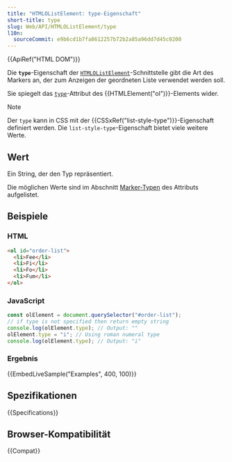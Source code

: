 ```yaml
---
title: "HTMLOListElement: type-Eigenschaft"
short-title: type
slug: Web/API/HTMLOListElement/type
l10n:
  sourceCommit: e9b6cd1b7fa8612257b72b2a85a96dd7d45c0200
---
```


{{ApiRef("HTML DOM")}}

Die **`type`**-Eigenschaft der [`HTMLOListElement`](/de/docs/Web/API/HTMLOListElement)-Schnittstelle gibt die Art des Markers an, der zum Anzeigen der geordneten Liste verwendet werden soll.

Sie spiegelt das [`type`](/de/docs/Web/HTML/Reference/Elements/ol#type)-Attribut des {{HTMLElement("ol")}}-Elements wider.

> [!NOTE]
> Der `type` kann in CSS mit der {{CSSxRef("list-style-type")}}-Eigenschaft definiert werden. Die `list-style-type`-Eigenschaft bietet viele weitere Werte.

## Wert

Ein String, der den Typ repräsentiert.

Die möglichen Werte sind im Abschnitt [Marker-Typen](/de/docs/Web/HTML/Reference/Elements/ol#type) des Attributs aufgelistet.

## Beispiele

### HTML

```html
<ol id="order-list">
  <li>Fee</li>
  <li>Fi</li>
  <li>Fo</li>
  <li>Fum</li>
</ol>
```

### JavaScript

```js
const olElement = document.querySelector("#order-list");
// if type is not specified then return empty string
console.log(olElement.type); // Output: ""
olElement.type = "i"; // Using roman numeral type
console.log(olElement.type); // Output: "i"
```

### Ergebnis

{{EmbedLiveSample("Examples", 400, 100)}}

## Spezifikationen

{{Specifications}}

## Browser-Kompatibilität

{{Compat}}
